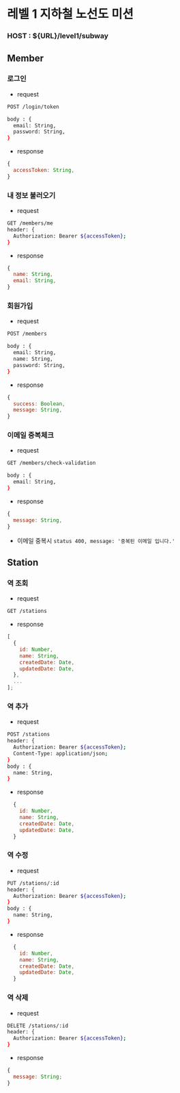 # 레벨 1 지하철 노선도 미션

### HOST : ${URL}/level1/subway

## Member

### 로그인

- request

```bash
POST /login/token

body : {
  email: String,
  password: String,
}
```

- response

```js
{
  accessToken: String,
}
```

### 내 정보 불러오기

- request

```bash
GET /members/me
header: {
  Authorization: Bearer ${accessToken};
}

```

- response

```js
{
  name: String,
  email: String,
}
```

### 회원가입

- request

```bash
POST /members

body : {
  email: String,
  name: String,
  password: String,
}
```

- response

```js
{
  success: Boolean,
  message: String,
}
```

### 이메일 중복체크

- request

```bash
GET /members/check-validation

body : {
  email: String,
}
```

- response

```js
{
  message: String,
}
```

- 이메일 중복시 `status 400, message: '중복된 이메일 입니다.'`

## Station

### 역 조회

- request

```bash
GET /stations
```

- response

```js
[
  {
    id: Number,
    name: String,
    createdDate: Date,
    updatedDate: Date,
  },
  ...
];
```

### 역 추가

- request

```bash
POST /stations
header: {
  Authorization: Bearer ${accessToken};
  Content-Type: application/json;
}
body : {
  name: String,
}
```

- response

```js
  {
    id: Number,
    name: String,
    createdDate: Date,
    updatedDate: Date,
  }
```

### 역 수정

- request

```bash
PUT /stations/:id
header: {
  Authorization: Bearer ${accessToken};
}
body : {
  name: String,
}
```

- response

```js
  {
    id: Number,
    name: String,
    createdDate: Date,
    updatedDate: Date,
  }
```

### 역 삭제

- request

```bash
DELETE /stations/:id
header: {
  Authorization: Bearer ${accessToken};
}
```

- response

```js
{
  message: String;
}
```
